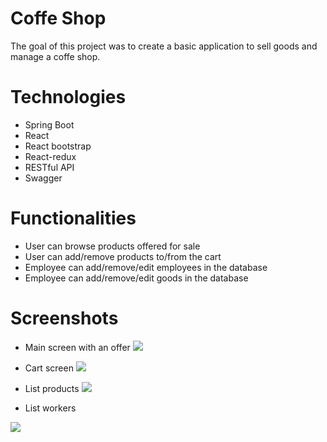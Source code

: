 # Coffe Shop
The goal of this project was to create a basic application to sell goods and manage a coffe shop.

# Technologies
* Spring Boot
* React
* React bootstrap
* React-redux
* RESTful API
* Swagger

# Functionalities
* User can browse products offered for sale
* User can add/remove products to/from the cart
* Employee can add/remove/edit employees in the database
* Employee can add/remove/edit goods in the database

# Screenshots
* Main screen with an offer
![](https://i.imgur.com/aYkrILR.png)

* Cart screen
![](https://i.imgur.com/91gtzyW.png)

* List products
![](https://i.imgur.com/ocTRjQ5.png)

* List workers

![](https://i.imgur.com/C4gQVbf.png)
